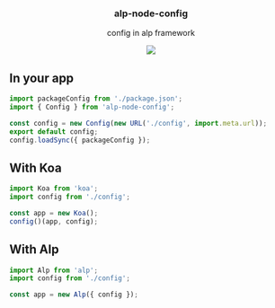 <h3 align="center">
  alp-node-config
</h3>

<p align="center">
  config in alp framework
</p>

<p align="center">
  <a href="https://npmjs.org/package/alp-node-config"><img src="https://img.shields.io/npm/v/alp-node-config.svg?style=flat-square"></a>
</p>

## In your app

```js
import packageConfig from './package.json';
import { Config } from 'alp-node-config';

const config = new Config(new URL('./config', import.meta.url));
export default config;
config.loadSync({ packageConfig });
```

## With Koa

```js
import Koa from 'koa';
import config from './config';

const app = new Koa();
config()(app, config);
```

## With Alp

```js
import Alp from 'alp';
import config from './config';

const app = new Alp({ config });
```
